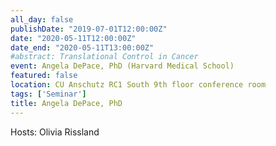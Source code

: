 ```yaml
---
all_day: false
publishDate: "2019-07-01T12:00:00Z"
date: "2020-05-11T12:00:00Z"
date_end: "2020-05-11T13:00:00Z"
#abstract: Translational Control in Cancer
event: Angela DePace, PhD (Harvard Medical School)
featured: false
location: CU Anschutz RC1 South 9th floor conference room
tags: ['Seminar']
title: Angela DePace, PhD  
---
```

Hosts: Olivia Rissland 

